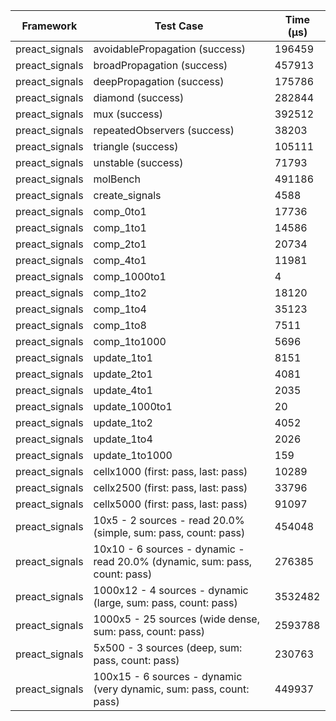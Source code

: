 | Framework | Test Case | Time (μs) |
| --- | --- | --- |
| preact_signals | avoidablePropagation (success) | 196459 |
| preact_signals | broadPropagation (success) | 457913 |
| preact_signals | deepPropagation (success) | 175786 |
| preact_signals | diamond (success) | 282844 |
| preact_signals | mux (success) | 392512 |
| preact_signals | repeatedObservers (success) | 38203 |
| preact_signals | triangle (success) | 105111 |
| preact_signals | unstable (success) | 71793 |
| preact_signals | molBench | 491186 |
| preact_signals | create_signals | 4588 |
| preact_signals | comp_0to1 | 17736 |
| preact_signals | comp_1to1 | 14586 |
| preact_signals | comp_2to1 | 20734 |
| preact_signals | comp_4to1 | 11981 |
| preact_signals | comp_1000to1 | 4 |
| preact_signals | comp_1to2 | 18120 |
| preact_signals | comp_1to4 | 35123 |
| preact_signals | comp_1to8 | 7511 |
| preact_signals | comp_1to1000 | 5696 |
| preact_signals | update_1to1 | 8151 |
| preact_signals | update_2to1 | 4081 |
| preact_signals | update_4to1 | 2035 |
| preact_signals | update_1000to1 | 20 |
| preact_signals | update_1to2 | 4052 |
| preact_signals | update_1to4 | 2026 |
| preact_signals | update_1to1000 | 159 |
| preact_signals | cellx1000 (first: pass, last: pass) | 10289 |
| preact_signals | cellx2500 (first: pass, last: pass) | 33796 |
| preact_signals | cellx5000 (first: pass, last: pass) | 91097 |
| preact_signals | 10x5 - 2 sources - read 20.0% (simple, sum: pass, count: pass) | 454048 |
| preact_signals | 10x10 - 6 sources - dynamic - read 20.0% (dynamic, sum: pass, count: pass) | 276385 |
| preact_signals | 1000x12 - 4 sources - dynamic (large, sum: pass, count: pass) | 3532482 |
| preact_signals | 1000x5 - 25 sources (wide dense, sum: pass, count: pass) | 2593788 |
| preact_signals | 5x500 - 3 sources (deep, sum: pass, count: pass) | 230763 |
| preact_signals | 100x15 - 6 sources - dynamic (very dynamic, sum: pass, count: pass) | 449937 |
